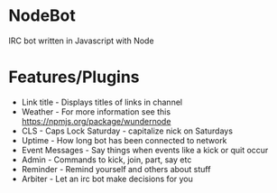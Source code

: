 NodeBot
=======

IRC bot written in Javascript with Node

Features/Plugins
=======
* Link title     - Displays titles of links in channel
* Weather        - For more information see this https://npmjs.org/package/wundernode
* CLS            - Caps Lock Saturday - capitalize nick on Saturdays
* Uptime         - How long bot has been connected to network
* Event Messages - Say things when events like a kick or quit occur 
* Admin          - Commands to kick, join, part, say etc
* Reminder       - Remind yourself and others about stuff
* Arbiter        - Let an irc bot make decisions for you